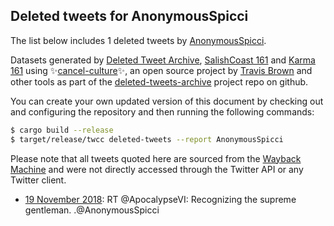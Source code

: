 ## Deleted tweets for AnonymousSpicci

The list below includes 1 deleted tweets by
[AnonymousSpicci](https://twitter.com/AnonymousSpicci).



Datasets generated by [Deleted Tweet Archive](https://twitter.com/deletedtweet161), 
[SalishCoast 161](https://twitter.com/SalishCoastA) and [Karma 161](https://twitter.com/KarmaOneSixOne) 
using ✨[cancel-culture](https://github.com/travisbrown/cancel-culture)✨, an open source project by 
[Travis Brown](https://twitter.com/travisbrown) and other tools as part of the 
[deleted-tweets-archive](https://github.com/salcoast/deleted-tweets-archive/) project repo on github.

You can create your own updated version of this document by checking out and configuring the
repository and then running the following commands:

```bash
$ cargo build --release
$ target/release/twcc deleted-tweets --report AnonymousSpicci
```

Please note that all tweets quoted here are sourced from the
[Wayback Machine](https://web.archive.org) and were not directly accessed through the Twitter API or
any Twitter client.

* [19 November 2018](https://web.archive.org/web/20181119214120/https://twitter.com/AnonymousSpicci/status/1064634756921532417): RT @ApocalypseVI: Recognizing the supreme gentleman.   .@AnonymousSpicci
